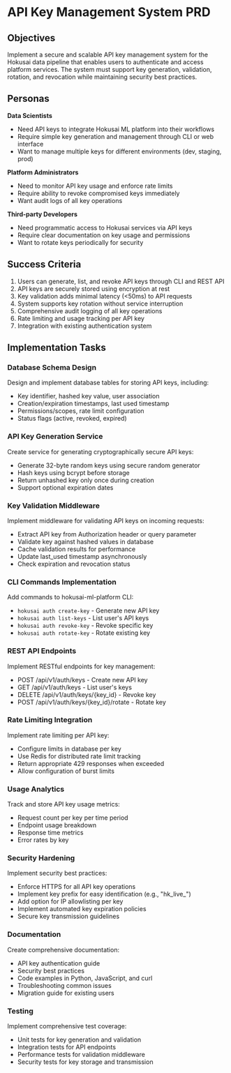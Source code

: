 # API Key Management System PRD

## Objectives

Implement a secure and scalable API key management system for the Hokusai data pipeline that enables users to authenticate and access platform services. The system must support key generation, validation, rotation, and revocation while maintaining security best practices.

## Personas

**Data Scientists**
- Need API keys to integrate Hokusai ML platform into their workflows
- Require simple key generation and management through CLI or web interface
- Want to manage multiple keys for different environments (dev, staging, prod)

**Platform Administrators**
- Need to monitor API key usage and enforce rate limits
- Require ability to revoke compromised keys immediately
- Want audit logs of all key operations

**Third-party Developers**
- Need programmatic access to Hokusai services via API keys
- Require clear documentation on key usage and permissions
- Want to rotate keys periodically for security

## Success Criteria

1. Users can generate, list, and revoke API keys through CLI and REST API
2. API keys are securely stored using encryption at rest
3. Key validation adds minimal latency (<50ms) to API requests
4. System supports key rotation without service interruption
5. Comprehensive audit logging of all key operations
6. Rate limiting and usage tracking per API key
7. Integration with existing authentication system

## Implementation Tasks

### Database Schema Design
Design and implement database tables for storing API keys, including:
- Key identifier, hashed key value, user association
- Creation/expiration timestamps, last used timestamp
- Permissions/scopes, rate limit configuration
- Status flags (active, revoked, expired)

### API Key Generation Service
Create service for generating cryptographically secure API keys:
- Generate 32-byte random keys using secure random generator
- Hash keys using bcrypt before storage
- Return unhashed key only once during creation
- Support optional expiration dates

### Key Validation Middleware
Implement middleware for validating API keys on incoming requests:
- Extract API key from Authorization header or query parameter
- Validate key against hashed values in database
- Cache validation results for performance
- Update last_used timestamp asynchronously
- Check expiration and revocation status

### CLI Commands Implementation
Add commands to hokusai-ml-platform CLI:
- `hokusai auth create-key` - Generate new API key
- `hokusai auth list-keys` - List user's API keys
- `hokusai auth revoke-key` - Revoke specific key
- `hokusai auth rotate-key` - Rotate existing key

### REST API Endpoints
Implement RESTful endpoints for key management:
- POST /api/v1/auth/keys - Create new API key
- GET /api/v1/auth/keys - List user's keys
- DELETE /api/v1/auth/keys/{key_id} - Revoke key
- POST /api/v1/auth/keys/{key_id}/rotate - Rotate key

### Rate Limiting Integration
Implement rate limiting per API key:
- Configure limits in database per key
- Use Redis for distributed rate limit tracking
- Return appropriate 429 responses when exceeded
- Allow configuration of burst limits

### Usage Analytics
Track and store API key usage metrics:
- Request count per key per time period
- Endpoint usage breakdown
- Response time metrics
- Error rates by key

### Security Hardening
Implement security best practices:
- Enforce HTTPS for all API key operations
- Implement key prefix for easy identification (e.g., "hk_live_")
- Add option for IP allowlisting per key
- Implement automated key expiration policies
- Secure key transmission guidelines

### Documentation
Create comprehensive documentation:
- API key authentication guide
- Security best practices
- Code examples in Python, JavaScript, and curl
- Troubleshooting common issues
- Migration guide for existing users

### Testing
Implement comprehensive test coverage:
- Unit tests for key generation and validation
- Integration tests for API endpoints
- Performance tests for validation middleware
- Security tests for key storage and transmission
